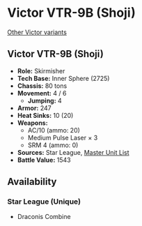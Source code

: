 # Victor VTR-9B (Shoji)

[Other Victor variants](../victor.md)

## Victor VTR-9B (Shoji)
- **Role:** Skirmisher
- **Tech Base:** Inner Sphere (2725)
- **Chassis:** 80 tons
- **Movement:** 4 / 6
  - **Jumping:** 4
- **Armor:** 247
- **Heat Sinks:** 10 (20)
- **Weapons:**
  - AC/10 (ammo: 20)
  - Medium Pulse Laser × 3
  - SRM 4 (ammo: 0)
- **Sources:** Star League, [Master Unit List](http://masterunitlist.info/Unit/Details/5864/victor-vtr-9b-shoji)
- **Battle Value:** 1543

## Availability

### Star League (Unique)
- Draconis Combine

